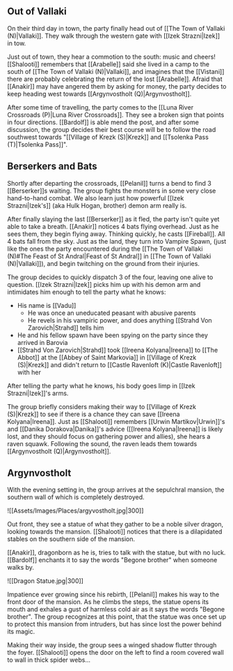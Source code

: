 ## Out of Vallaki
On their third day in town, the party finally head out of [[The Town of Vallaki (N)|Vallaki]]. They walk through the western gate with [[Izek Strazni|Izek]] in tow.

Just out of town, they hear a commotion to the south: music and cheers! [[Shalooti]] remembers that [[Arabelle]] said she lived in a camp to the south of [[The Town of Vallaki (N)|Vallaki]], and imagines that the [[Vistani]] there are probably celebrating the return of the lost [[Arabelle]]. Afraid that [[Anakir]] may have angered them by asking for money, the party decides to keep heading west towards [[Argynvostholt (Q)|Argynvostholt]].

After some time of travelling, the party comes to the [[Luna River Crossroads (P)|Luna River Crossroads]]. They see a broken sign that points in four directions. [[Bardolf]] is able mend the post, and after some discussion, the group decides their best course will be to follow the road southwest towards "[[Village of Krezk (S)|Krezk]] and [[Tsolenka Pass (T)|Tsolenka Pass]]".

## Berserkers and Bats
Shortly after departing the crossroads, [[Pelanil]] turns a bend to find 3 [[Berserker]]s waiting. The group fights the monsters in some very close hand-to-hand combat. We also learn just how powerful [[Izek Strazni|Izek's]] (aka Hulk Hogan, brother) demon arm really is.

After finally slaying the last [[Berserker]] as it fled, the party isn't quite yet able to take a breath. [[Anakir]] notices 4 bats flying overhead. Just as he sees them, they begin flying away. Thinking quickly, he casts [[Fireball]]. All 4 bats fall from the sky. Just as the land, they turn into Vampire Spawn, (just like the ones the party encountered during the [[The Town of Vallaki (N)#The Feast of St Andral|Feast of St Andral]] in [[The Town of Vallaki (N)|Vallaki]]), and begin twitching on the ground from their injuries.

The group decides to quickly dispatch 3 of the four, leaving one alive to question. [[Izek Strazni|Izek]] picks him up with his demon arm and intimidates him enough to tell the party what he knows:
- His name is [[Vadu]]
	- He was once an uneducated peasant with abusive parents
	- He revels in his vampiric power, and does anything [[Strahd Von Zarovich|Strahd]] tells him
- He and his fellow spawn have been spying on the party since they arrived in Barovia
- [[Strahd Von Zarovich|Strahd]] took [[Ireena Kolyana|Ireena]] to [[The Abbot]]  at the [[Abbey of Saint Markovia]] in [[Village of Krezk (S)|Krezk]] and didn't return to [[Castle Ravenloft (K)|Castle Ravenloft]] with her

After telling the party what he knows, his body goes limp in [[Izek Strazni|Izek]]'s arms.

The group briefly considers making their way to [[Village of Krezk (S)|Krezk]] to see if there is a chance they can save [[Ireena Kolyana|Ireena]]. Just as [[Shalooti]] remembers [[Urwin Martikov|Urwin]]'s and [[Danika Dorakova|Danika]]'s advice ([[Ireena Kolyana|Ireena]] is likely lost, and they should focus on gathering power and allies), she hears a raven squawk. Following the sound, the raven leads them towards [[Argynvostholt (Q)|Argynvostholt]].

## Argynvostholt
With the evening setting in, the group arrives at the sepulchral mansion, the southern wall of which is completely destroyed.

![[Assets/Images/Places/argyvostholt.jpg|300]]

Out front, they see a statue of what they gather to be a noble silver dragon, looking towards the mansion. [[Shalooti]] notices that there is a dilapidated stables on the southern side of the mansion.

[[Anakir]], dragonborn as he is, tries to talk with the statue, but with no luck. [[Bardolf]] enchants it to say the words "Begone brother" when someone walks by.

![[Dragon Statue.jpg|300]]

Impatience ever growing since his rebirth, [[Pelanil]] makes his way to the front door of the mansion. As he climbs the steps, the statue opens its mouth and exhales a gust of harmless cold air as it says the words "Begone brother". The group recognizes at this point, that the statue was once set up to protect this mansion from intruders, but has since lost the power behind its magic.

Making their way inside, the group sees a winged shadow flutter through the foyer. [[Shalooti]] opens the door on the left to find a room covered wall to wall in thick spider webs...

